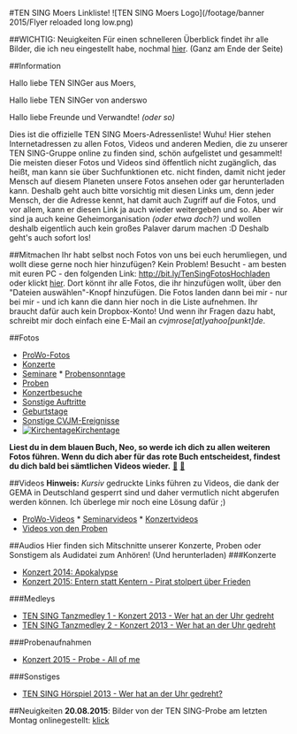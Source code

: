 #TEN SING Moers Linkliste!
![TEN SING Moers Logo](/footage/banner 2015/Flyer reloaded long low.png)

##WICHTIG: Neuigkeiten
Für einen schnelleren Überblick findet ihr alle Bilder, die ich neu eingestellt habe, nochmal [hier](#neuigkeiten). (Ganz am Ende der Seite)

##Information

Hallo liebe TEN SINGer aus Moers,

Hallo liebe TEN SINGer von anderswo

Hallo liebe Freunde und Verwandte! *(oder so)*

Dies ist die offizielle TEN SING Moers-Adressenliste! Wuhu! Hier stehen Internetadressen zu allen Fotos, Videos und anderen Medien, die zu unserer TEN SING-Gruppe online zu finden sind, schön aufgelistet und gesammelt! Die meisten dieser Fotos und Videos sind öffentlich nicht zugänglich, das heißt, man kann sie über Suchfunktionen etc. nicht finden, damit nicht jeder Mensch auf diesem Planeten unsere Fotos ansehen oder gar herunterladen kann. Deshalb geht auch bitte vorsichtig mit diesen Links um, denn jeder Mensch, der die Adresse kennt, hat damit auch Zugriff auf die Fotos, und vor allem, kann er diesen Link ja auch wieder weitergeben und so. Aber wir sind ja auch keine Geheimorganisation *(oder etwa doch?)* und wollen deshalb eigentlich auch kein großes Palaver darum machen :D Deshalb geht's auch sofort los!

##Mitmachen
Ihr habt selbst noch Fotos von uns bei euch herumliegen, und wollt diese gerne noch hier hinzufügen? Kein Problem! Besucht - am besten mit euren PC - den folgenden Link: http://bit.ly/TenSingFotosHochladen oder klickt [hier](http://bit.ly/TenSingFotosHochladen). Dort könnt ihr alle Fotos, die ihr hinzufügen wollt, über den "Dateien auswählen"-Knopf hinzufügen. Die Fotos landen dann bei mir - nur bei mir - und ich kann die dann hier noch in die Liste aufnehmen. Ihr braucht dafür auch kein Dropbox-Konto! Und wenn ihr Fragen dazu habt, schreibt mir doch einfach eine E-Mail an *cvjmrose[at]yahoo[punkt]de*.

##Fotos
* [ProWo-Fotos](Linkliste/Fotos/ProWos.md)
* [Konzerte](Linkliste/Fotos/Konzerte.md)
* [Seminare](Linkliste/Fotos/Seminare.md)
* [Probensonntage](Linkliste/Fotos/Probensonntage.md)
* [Proben](Linkliste/Fotos/Proben.md)
* [Konzertbesuche](Linkliste/Fotos/Konzertbesuche.md)
* [Sonstige Auftritte](Linkliste/Fotos/Auftritte.md)
* [Geburtstage](Linkliste/Fotos/Geburtstage.md)
* [Sonstige CVJM-Ereignisse](Linkliste/Fotos/CVJM-Kram.md)
* [![Kirchentage](../../footage/sonstiges/Jerusalemkreuz-extremklein.png)Kirchentage](Linkliste/Fotos/Kirchentag.md)

**Liest du in dem blauen Buch, Neo, so werde ich dich zu allen weiteren Fotos führen. Wenn du dich aber für das rote Buch entscheidest, findest du dich bald bei sämtlichen Videos wieder.** [:blue_book:](Linkliste/Fotos/Sonstiges.md) [:closed_book:](Linkliste/Videos/Sonstiges.md)

##Videos
**Hinweis:** *Kursiv* gedruckte Links führen zu Videos, die dank der GEMA in Deutschland gesperrt sind und daher vermutlich nicht abgerufen werden können. Ich überlege mir noch eine Lösung dafür ;)
* [ProWo-Videos](Linkliste/Videos/ProWos.md)
* [Seminarvideos](Linkliste/Videos/Seminare.md)
* [Konzertvideos](Linkliste/Videos/Konzerte.md)
* [Videos von den Proben](Linkliste/Videos/Proben.md)

##Audios
Hier finden sich Mitschnitte unserer Konzerte, Proben oder Sonstigem als Audidatei zum Anhören! (Und herunterladen)
###Konzerte
* [Konzert 2014: Apokalypse](https://soundcloud.com/ten-sing-moers/sets/apokalypse-ten-sing-moers-konzert-2014)
* [Konzert 2015: Entern statt Kentern - Pirat stolpert über Frieden](https://soundcloud.com/ten-sing-moers/sets/konzert-2015-entern-statt)

###Medleys
* [TEN SING Tanzmedley 1 - Konzert 2013 - Wer hat an der Uhr gedreht](https://www.dropbox.com/s/cv6c468evkvzziv/TenSing-Tanzmix2013_V3.m4a?dl=0)
* [TEN SING Tanzmedley 2 - Konzert 2013 - Wer hat an der Uhr gedreht](https://www.dropbox.com/s/e8j2wokfl1ak3fg/TenSing-Tanzmix2013-2_V1.mp3?dl=0)

###Probenaufnahmen
* [Konzert 2015 - Probe - All of me](https://soundcloud.com/ten-sing-moers/probenaufnahme-tensing-chor)

###Sonstiges
* [TEN SING Hörspiel 2013 - Wer hat an der Uhr gedreht?](https://www.dropbox.com/s/fous4cburrvicx2/TenSing-Hoerspiel2013-Komplett.mp3?dl=0)

##Neuigkeiten
**20.08.2015**: Bilder von der TEN SING-Probe am letzten Montag onlinegestellt: [klick](https://www.flickr.com/gp/tsmoers/E4E0r0)
